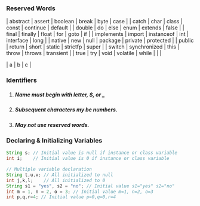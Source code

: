 ### Reserved Words

| abstract |	assert	| boolean	| break	| byte	| case |
| catch |	char	| class	| const	| continue	| default |
| double |	do	| else	| enum	| extends	| false |
| final |	finally	| float	| for	| goto	| if |
| implements	| import	| instanceof	| int	| interface	| long |
| native |	new	| null	| package	| private	| protected |
| public |	return	| short	| static	| strictfp	| super |
| switch |	synchronized	| this	| throw |	throws |	transient |
| true |	try |	void |	volatile | while |   |   |

| a | b | c |

### Identifiers 
1. ##### Name must begin with letter, $, or _
2. ##### Subsequent characters my be numbers.
3. ##### May not use reserved words.
 
### Declaring & Initializing Variables

```java
String s; // Initial value is null if instance or class variable
int i;    // Initial value is 0 if instance or class variable

// Multiple variable declaration
String t,u,v; // All initialized to null
int j,k,l;    // All initialized to 0
String s1 = "yes", s2 = "no"; // Initial value s1="yes" s2="no"
int m = 1, n = 2, o = 3; // Initial value m=1, n=2, o=3
int p,q,r=4; // Initial value p=0,q=0,r=4
```
